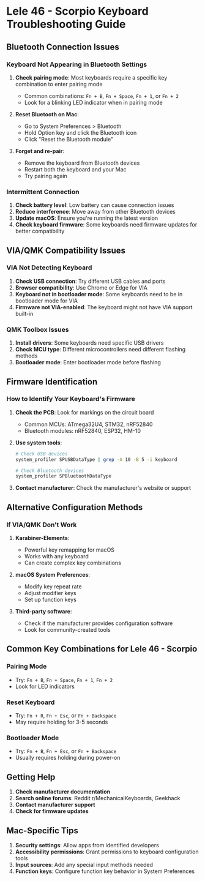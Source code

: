 # Lele 46 - Scorpio Keyboard Troubleshooting Guide

## Bluetooth Connection Issues

### Keyboard Not Appearing in Bluetooth Settings
1. **Check pairing mode**: Most keyboards require a specific key combination to enter pairing mode
   - Common combinations: `Fn + B`, `Fn + Space`, `Fn + 1`, or `Fn + 2`
   - Look for a blinking LED indicator when in pairing mode

2. **Reset Bluetooth on Mac**:
   - Go to System Preferences > Bluetooth
   - Hold Option key and click the Bluetooth icon
   - Click "Reset the Bluetooth module"

3. **Forget and re-pair**:
   - Remove the keyboard from Bluetooth devices
   - Restart both the keyboard and your Mac
   - Try pairing again

### Intermittent Connection
1. **Check battery level**: Low battery can cause connection issues
2. **Reduce interference**: Move away from other Bluetooth devices
3. **Update macOS**: Ensure you're running the latest version
4. **Check keyboard firmware**: Some keyboards need firmware updates for better compatibility

## VIA/QMK Compatibility Issues

### VIA Not Detecting Keyboard
1. **Check USB connection**: Try different USB cables and ports
2. **Browser compatibility**: Use Chrome or Edge for VIA
3. **Keyboard not in bootloader mode**: Some keyboards need to be in bootloader mode for VIA
4. **Firmware not VIA-enabled**: The keyboard might not have VIA support built-in

### QMK Toolbox Issues
1. **Install drivers**: Some keyboards need specific USB drivers
2. **Check MCU type**: Different microcontrollers need different flashing methods
3. **Bootloader mode**: Enter bootloader mode before flashing

## Firmware Identification

### How to Identify Your Keyboard's Firmware

1. **Check the PCB**: Look for markings on the circuit board
   - Common MCUs: ATmega32U4, STM32, nRF52840
   - Bluetooth modules: nRF52840, ESP32, HM-10

2. **Use system tools**:
   ```bash
   # Check USB devices
   system_profiler SPUSBDataType | grep -A 10 -B 5 -i keyboard
   
   # Check Bluetooth devices
   system_profiler SPBluetoothDataType
   ```

3. **Contact manufacturer**: Check the manufacturer's website or support

## Alternative Configuration Methods

### If VIA/QMK Don't Work

1. **Karabiner-Elements**: 
   - Powerful key remapping for macOS
   - Works with any keyboard
   - Can create complex key combinations

2. **macOS System Preferences**:
   - Modify key repeat rate
   - Adjust modifier keys
   - Set up function keys

3. **Third-party software**:
   - Check if the manufacturer provides configuration software
   - Look for community-created tools

## Common Key Combinations for Lele 46 - Scorpio

### Pairing Mode
- Try: `Fn + B`, `Fn + Space`, `Fn + 1`, `Fn + 2`
- Look for LED indicators

### Reset Keyboard
- Try: `Fn + R`, `Fn + Esc`, or `Fn + Backspace`
- May require holding for 3-5 seconds

### Bootloader Mode
- Try: `Fn + B`, `Fn + Esc`, or `Fn + Backspace`
- Usually requires holding during power-on

## Getting Help

1. **Check manufacturer documentation**
2. **Search online forums**: Reddit r/MechanicalKeyboards, Geekhack
3. **Contact manufacturer support**
4. **Check for firmware updates**

## Mac-Specific Tips

1. **Security settings**: Allow apps from identified developers
2. **Accessibility permissions**: Grant permissions to keyboard configuration tools
3. **Input sources**: Add any special input methods needed
4. **Function keys**: Configure function key behavior in System Preferences 